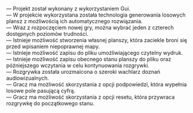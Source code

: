 — Projekt został wykonany z wykorzystaniem Gui. <br />
— W projekcie wykorzystana została technologia generowania losowych plansz z możliwością ich automatycznego rozwiązania. <br />
— Wraz z rozpoczęciem nowej gry, można wybrać jeden z czterech dostępnych poziomów trudności. <br />
— Istnieje możliwość stworzenia własnej planszy, która zaciekle broni się przed wpisaniem niepoprawnej mapy. <br />
— Istnieje możliwość zapisu do pliku umożliwiającego czytelny wydruk. <br />
— Istnieje możliwość zapisu obecnego stanu planszy do pliku oraz późniejszego wczytania w celu kontynuowania rozgrywki. <br />
— Rozgrywka została urozmaicona o szeroki wachlarz doznań audiowizualnych. <br />
— Gracz ma możliwość skorzystania z opcji podpowiedzi, która wypełnia losowe pole pasującą cyfrą. <br />
— Gracz ma możliwość skorzystania z opcji resetu, która przywraca rozgrywkę do początkowego stanu. <br />

